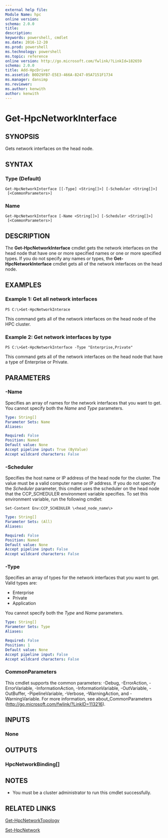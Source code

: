 ```yaml
---
external help file:
Module Name: hpc
online version:
schema: 2.0.0
title:
description:
keywords: powershell, cmdlet
ms.date: 2016-12-20
ms.prod: powershell
ms.technology: powershell
ms.topic: reference
online version: http://go.microsoft.com/fwlink/?LinkId=182659
schema: 2.0.0
title: Add-HpcDriver
ms.assetid: B0D29FB7-E5E3-466A-8247-05A7151F1734
ms.manager: dansimp
ms.reviewer:
ms.author: kenwith
author: kenwith
---
```


# Get-HpcNetworkInterface

## SYNOPSIS
Gets network interfaces on the head node.

## SYNTAX

### Type (Default)
```
Get-HpcNetworkInterface [[-Type] <String[]>] [-Scheduler <String[]>]
 [<CommonParameters>]
```

### Name
```
Get-HpcNetworkInterface [-Name <String[]>] [-Scheduler <String[]>]
 [<CommonParameters>]
```

## DESCRIPTION
The **Get-HpcNetworkInterface** cmdlet gets the network interfaces on the head node that have one or more specified names or one or more specified types.
If you do not specify any names or types, the **Get-HpcNetworkInterface** cmdlet gets all of the network interfaces on the head node.

## EXAMPLES

### Example 1: Get all network interfaces
```
PS C:\>Get-HpcNetworkInterace
```

This command gets all of the network interfaces on the head node of the HPC cluster.

### Example 2: Get network interfaces by type
```
PS C:\>Get-HpcNetworkInterface -Type "Enterprise,Private"
```

This command gets all of the network interfaces on the head node that have a type of Enterprise or Private.

## PARAMETERS

### -Name
Specifies an array of names for the network interfaces that you want to get.
You cannot specify both the *Name* and *Type* parameters.

```yaml
Type: String[]
Parameter Sets: Name
Aliases:

Required: False
Position: Named
Default value: None
Accept pipeline input: True (ByValue)
Accept wildcard characters: False
```

### -Scheduler
Specifies the host name or IP address of the head node for the cluster.
The value must be a valid computer name or IP address.
If you do not specify the *Scheduler* parameter, this cmdlet uses the scheduler on the head node that the CCP_SCHEDULER environment variable specifies.
To set this environment variable, run the following cmdlet:

`Set-Content Env:CCP_SCHEDULER \<head_node_name\>`

```yaml
Type: String[]
Parameter Sets: (All)
Aliases:

Required: False
Position: Named
Default value: None
Accept pipeline input: False
Accept wildcard characters: False
```

### -Type
Specifies an array of types for the network interfaces that you want to get.
Valid types are:

- Enterprise
- Private
- Application

You cannot specify both the *Type* and *Name* parameters.

```yaml
Type: String[]
Parameter Sets: Type
Aliases:

Required: False
Position: 1
Default value: None
Accept pipeline input: False
Accept wildcard characters: False
```

### CommonParameters
This cmdlet supports the common parameters: -Debug, -ErrorAction, -ErrorVariable, -InformationAction, -InformationVariable, -OutVariable, -OutBuffer, -PipelineVariable, -Verbose, -WarningAction, and -WarningVariable. For more information, see about_CommonParameters (http://go.microsoft.com/fwlink/?LinkID=113216).

## INPUTS

### None

## OUTPUTS

### HpcNetworkBinding[]

## NOTES
* You must be a cluster administrator to run this cmdlet successfully.

## RELATED LINKS

[Get-HpcNetworkTopology](./Get-HpcNetworkTopology.md)

[Set-HpcNetwork](./Set-HpcNetwork.md)

